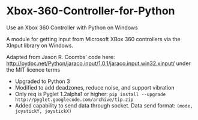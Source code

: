 Xbox-360-Controller-for-Python
==============================

Use an Xbox 360 Controller with Python on Windows

A module for getting input from Microsoft XBox 360 controllers via the XInput library on Windows.

Adapted from Jason R. Coombs' code here:
http://pydoc.net/Python/jaraco.input/1.0.1/jaraco.input.win32.xinput/
under the MIT licence terms

* Upgraded to Python 3
* Modified to add deadzones, reduce noise, and support vibration
* Only req is Pyglet 1.2alpha1 or higher: 
```pip install --upgrade http://pyglet.googlecode.com/archive/tip.zip```
* Added capability to send data through socket. Data send format:
  `(mode, joystickY, joystickX)`
